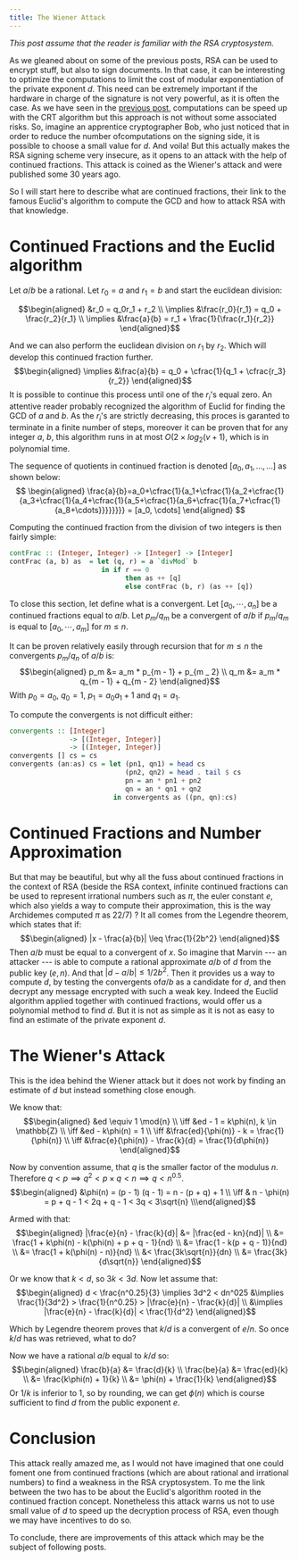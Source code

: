 ```yaml
---
title: The Wiener Attack
---
```


*This post assume that the reader is familiar with
the RSA cryptosystem.*

As we gleaned about on some of the previous posts,
RSA can be used to encrypt stuff, but also to sign
documents. In that case, it can be interesting to
optimize the computations to limit the cost of 
modular exponentiation of the private exponent $d$.
This need can be extremely important if the hardware
in charge of the signature is not very powerful, as
it is often the case. As we have seen in the
[previous post](./2020-01-18-rsa-crt.html),
computations can be speed up with the CRT algorithm
but this approach is not without some
associated risks. So, imagine an apprentice cryptographer
Bob, who just noticed that in order  to reduce the number ofcomputations on the
signing side, it is possible to choose a small value for $d$.
And voila! But this actually makes the RSA signing scheme
very insecure, as it opens to an attack with the help of continued
fractions. This attack is coined as the Wiener's attack
and were published some 30 years ago.

So I will start here to describe what are continued
fractions, their link to the famous Euclid's algorithm
to compute the GCD and how to attack RSA with that
knowledge.

Continued Fractions and the Euclid algorithm
============================================

Let $a/b$ be a rational. Let $r_0 = a$ and $r_1 = b$ and start
the euclidean division:

$$\begin{aligned}
		&r_0 = q_0r_1 + r_2 \\
		\implies &\frac{r_0}{r_1} = q_0 + \frac{r_2}{r_1} \\
		\implies &\frac{a}{b} = r_1 + \frac{1}{\frac{r_1}{r_2}}
\end{aligned}$$

And we can also perform the euclidean division on $r_1$ by $r_2$.
Which will develop this continued fraction further.
$$\begin{aligned}
		\implies &\frac{a}{b} = q_0 + \cfrac{1}{q_1 + \cfrac{r_3}{r_2}}
\end{aligned}$$
It is possible to continue this process until one of the $r_i$'s
equal zero. An attentive reader probably recognized the
algorithm of Euclid for finding the GCD of $a$ and $b$. As
the $r_i$'s are strictly decreasing, this proces is garanted
to terminate in a finite number of steps, moreover it can be
proven that for any integer $a$, $b$, this algorithm runs
in at most $O(2 \times log_2(v + 1)$, which is in polynomial
time.

The sequence of quotients in continued fraction is denoted
$[a_0, a_1, \ldots, ...]$ as shown below:
$$
\begin{aligned}
	\frac{a}{b}=a_0+\cfrac{1}{a_1+\cfrac{1}{a_2+\cfrac{1}{a_3+\cfrac{1}{a_4+\cfrac{1}{a_5+\cfrac{1}{a_6+\cfrac{1}{a_7+\cfrac{1}{a_8+\cdots}}}}}}}} = [a_0, \cdots]
\end{aligned}
$$

Computing the continued fraction from the division of
two integers is then fairly simple:
```haskell
contFrac :: (Integer, Integer) -> [Integer] -> [Integer]
contFrac (a, b) as  = let (q, r) = a `divMod` b
                       in if r == 0
                             then as ++ [q]
                             else contFrac (b, r) (as ++ [q])
```

To close this section, let define what is a convergent.
Let $[a_0, \cdots, a_n]$ be a continued fractions equal
to $a/b$. Let $p_m/q_m$ be a convergent of $a/b$ if
$p_m/q_m$ is equal to $[a_0, \cdots, a_m]$ for $m \leq n$.

It can be proven relatively easily through recursion that
for $m \leq n$ the convergents $p_m/q_n$ of $a/b$ is:
$$\begin{aligned}
p_m &= a_m * p_{m - 1} + p_{m _ 2} \\
q_m &= a_m * q_{m - 1} + q_{m - 2}
\end{aligned}$$
With $p_0 = a_0$, $q_0 = 1$, $p_1 = a_0a_1 + 1$ and $q_1 =a_1$.


To compute the convergents is not difficult either:
```haskell
convergents :: [Integer]
               -> [(Integer, Integer)]
               -> [(Integer, Integer)]
convergents [] cs = cs
convergents (an:as) cs = let (pn1, qn1) = head cs
                             (pn2, qn2) = head . tail $ cs
                             pn = an * pn1 + pn2
                             qn = an * qn1 + qn2
                          in convergents as ((pn, qn):cs)
```


Continued Fractions and Number Approximation
============================================

But that may be beautiful, but why all the fuss about
continued fractions in the context of RSA (beside the
RSA context, infinite continued fractions can be used
to represent irrational numbers such as $\pi$, the 
euler constant $e$, which also yields a way to compute
their approximation, this is the way Archidemes computed
$\pi$ as $22/7$) ? It all comes from the Legendre theorem,
which states that if:
$$\begin{aligned}
	|x - \frac{a}{b}| \leq \frac{1}{2b^2}
\end{aligned}$$
Then $a/b$ must be equal to a convergent of $x$. So imagine
that Marvin --- an attacker --- is able to compute a rational approximate $a/b$
of $d$ from the public key $(e, n)$. And that $|d - a/b| \leq 1/2b^2$.
Then it provides us a way to compute $d$, by testing the
convergents of$a/b$ as a candidate for $d$, and then decrypt
any message encrypted with such a weak key. Indeed the Euclid
algorithm applied together with continued fractions, would
offer us a polynomial method to find $d$. But it is not
as simple as it is not as easy to find an estimate of the
private exponent $d$.

The Wiener's Attack
===================

This is the idea behind the Wiener attack but it does not
work by finding an estimate of $d$ but instead something close
enough. 

We know that:
$$\begin{aligned}
	&ed \equiv 1 \mod{n} \\
\iff &ed - 1 = k\phi(n), k \in \mathbb{Z} \\
\iff &ed - k\phi(n) = 1 \\
\iff &\frac{ed}{\phi(n)} - k = \frac{1}{\phi(n)} \\
\iff &\frac{e}{\phi(n)} - \frac{k}{d} = \frac{1}{d\phi(n)}
\end{aligned}$$

Now by convention assume, that $q$ is the smaller factor
of the modulus $n$. Therefore
$q < p \implies q^2 < p \times q < n \implies q < n^0.5$.
$$\begin{aligned}
	&\phi(n) = (p - 1) (q - 1) = n - (p + q) + 1 \\
\iff & n - \phi(n) = p + q - 1 < 2q + q - 1 < 3q < 3\sqrt{n} \\\end{aligned}$$

Armed with that:
$$\begin{aligned}
|\frac{e}{n} - \frac{k}{d}| &= |\frac{ed - kn}{nd}| \\
							&= \frac{1 + k\phi(n) - k(\phi(n) + p + q - 1}{nd} \\
							&= \frac{1 - k(p + q - 1)}{nd} \\
							&= \frac{1 + k(\phi(n) - n)}{nd} \\
						    &< \frac{3k\sqrt{n}}{dn} \\
							&= \frac{3k}{d\sqrt{n}}
\end{aligned}$$

Or we know that $k < d$, so $3k < 3d$. Now let assume that:
$$\begin{aligned}
d < \frac{n^0.25}{3} 
\implies 3d^2 < dn^025 
&\implies \frac{1}{3d^2} > \frac{1}{n^0.25} > |\frac{e}{n} - \frac{k}{d}| \\
&\implies |\frac{e}{n} - \frac{k}{d}| < \frac{1}{d^2}
\end{aligned}$$

Which by Legendre theorem proves that $k/d$ is a convergent of $e/n$.
So once $k/d$ has was retrieved, what to do?

Now we have a rational $a/b$ equal to $k/d$ so:
$$\begin{aligned}
	\frac{b}{a} &= \frac{d}{k} \\
	\frac{be}{a} &= \frac{ed}{k} \\
				&= \frac{k\phi(n) + 1}{k} \\
				&= \phi(n) + \frac{1}{k}
\end{aligned}$$
Or $1/k$ is inferior to 1, so by rounding, we can get $\phi(n)$
which is course sufficient to find $d$ from the public exponent $e$.

Conclusion
==========

This attack really amazed me, as I would not have imagined that
one could foment one from continued fractions (which
are about rational and irrational numbers) to find a weakness
in the RSA cryptosystem. To me the link between the two has to
be about the Euclid's algorithm rooted in the continued
fraction concept. Nonetheless this attack warns us not to use small
value of $d$ to speed up the decryption process of RSA, even
though we may have incentives to do so.

To conclude, there are improvements of this attack which may
be the subject of following posts.
